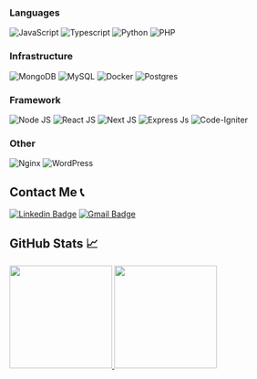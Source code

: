 ### Languages
![JavaScript](https://img.shields.io/badge/JavaScript-F7DF1E?style=for-the-badge&logo=javascript&logoColor=black) 
![Typescript](https://img.shields.io/badge/TypeScript-007ACC?style=for-the-badge&logo=typescript&logoColor=white)
![Python](https://img.shields.io/badge/python-3670A0?style=for-the-badge&logo=python&logoColor=ffdd54)
![PHP](https://img.shields.io/badge/php-%23777BB4.svg?style=for-the-badge&logo=php&logoColor=white)

### Infrastructure
![MongoDB](https://img.shields.io/badge/MongoDB-4EA94B?style=for-the-badge&logo=mongodb&logoColor=white)
![MySQL](https://img.shields.io/badge/MySQL-005C84?style=for-the-badge&logo=mysql&logoColor=white)
![Docker](https://img.shields.io/badge/docker-%230db7ed.svg?style=for-the-badge&logo=docker&logoColor=white)
![Postgres](https://img.shields.io/badge/postgres-%23316192.svg?style=for-the-badge&logo=postgresql&logoColor=white)

### Framework
![Node JS](https://img.shields.io/badge/Node.js-43853D?style=for-the-badge&logo=node.js&logoColor=white)
![React JS](https://img.shields.io/badge/React-20232A?style=for-the-badge&logo=react&logoColor=61DAFB)
![Next JS](https://img.shields.io/badge/Next-black?style=for-the-badge&logo=next.js&logoColor=white)
![Express Js](https://img.shields.io/badge/Express.js-000000?style=for-the-badge&logo=express&logoColor=white)
![Code-Igniter](https://img.shields.io/badge/CodeIgniter-%23EF4223.svg?style=for-the-badge&logo=codeIgniter&logoColor=white)

### Other
![Nginx](https://img.shields.io/badge/nginx-%23009639.svg?style=for-the-badge&logo=nginx&logoColor=white)
![WordPress](https://img.shields.io/badge/WordPress-%23117AC9.svg?style=for-the-badge&logo=WordPress&logoColor=white)

## Contact Me 📞
[![Linkedin Badge](https://img.shields.io/badge/-M%20Ilham%20Ari%20Pahmi-blue?style=flat-square&logo=Linkedin&logoColor=white&link=https://www.linkedin.com/in/m-ilham-ari-pahmi-321382227/)](https://www.linkedin.com/in/m-ilham-ari-pahmi-321382227/)
[![Gmail Badge](https://img.shields.io/badge/-ilham.a.pahmi@gmail.com-c14438?style=flat-square&logo=Gmail&logoColor=white&link=mailto:ilham.a.pahmi@gmail.com)](mailto:ilham.a.pahmi@gmail.com)

<!-- ## GitHub Stats 📈
![GitHub Stats](https://github-readme-stats.vercel.app/api?username=4relial&show_icons=true&theme=dracula)
 -->
 ## GitHub Stats 📈
 <p align="left">
<a href="https://github.com/4relial">
  <img height="180em" src="https://github-readme-stats-eight-theta.vercel.app/api?username=4relial&show_icons=true&theme=onedark&include_all_commits=true&count_private=true"/>
  <img height="180em" src="https://github-readme-stats-eight-theta.vercel.app/api/top-langs/?username=4relial&layout=compact&langs_count=8&theme=onedark"/>
</a>
</p>
